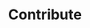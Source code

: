---
# metadata # 
title: Contribute
description: Learn how to contribute to Pachyderm's open source code and documentation.
date: 
# taxonomy #
tags: 
series:
seriesPart:
weight: 10
--- 